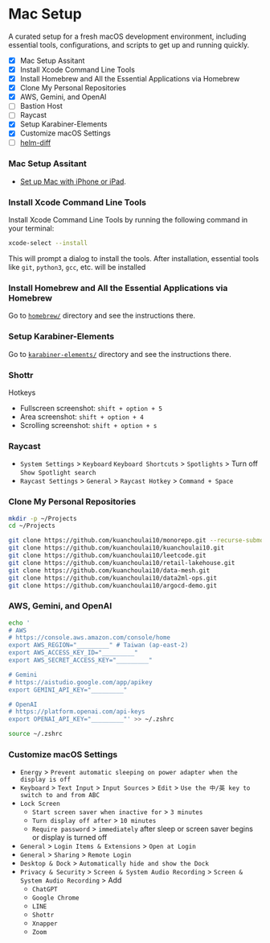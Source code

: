 # Mac Setup

A curated setup for a fresh macOS development environment, including essential tools, configurations, and scripts to get up and running quickly.

- [x] Mac Setup Assitant
- [x] Install Xcode Command Line Tools
- [x] Install Homebrew and All the Essential Applications via Homebrew
- [x] Clone My Personal Repositories
- [x] AWS, Gemini, and OpenAI
- [ ] Bastion Host
- [ ] Raycast
- [x] Setup Karabiner-Elements
- [x] Customize macOS Settings
- [ ] [helm-diff](https://github.com/databus23/helm-diff)

### Mac Setup Assitant

- [Set up Mac with iPhone or iPad](https://support.apple.com/en-us/122216).

### Install Xcode Command Line Tools

Install Xcode Command Line Tools by running the following command in your terminal:

```bash
xcode-select --install
```

This will prompt a dialog to install the tools. After installation, essential tools like `git`, `python3`, `gcc`, etc. will be installed

### Install Homebrew and All the Essential Applications via Homebrew

Go to [`homebrew/`](./homebrew/) directory and see the instructions there.


### Setup Karabiner-Elements

Go to [`karabiner-elements/`](./karabiner-elements/) directory and see the instructions there.


### Shottr

Hotkeys

- Fullscreen screenshot: `shift + option + 5`
- Area screenshot: `shift + option + 4`
- Scrolling screenshot: `shift + option + s`


### Raycast

- `System Settings` > `Keyboard` `Keyboard Shortcuts` > `Spotlights` > Turn off `Show Spotlight search`
- `Raycast Settings` > `General` > `Raycast Hotkey` > `Command + Space`
  

### Clone My Personal Repositories

```bash
mkdir -p ~/Projects
cd ~/Projects

git clone https://github.com/kuanchoulai10/monorepo.git --recurse-submodules
git clone https://github.com/kuanchoulai10/kuanchoulai10.git
git clone https://github.com/kuanchoulai10/leetcode.git
git clone https://github.com/kuanchoulai10/retail-lakehouse.git
git clone https://github.com/kuanchoulai10/data-mesh.git
git clone https://github.com/kuanchoulai10/data2ml-ops.git
git clone https://github.com/kuanchoulai10/argocd-demo.git
```


### AWS, Gemini, and OpenAI

```bash
echo '
# AWS
# https://console.aws.amazon.com/console/home
export AWS_REGION="_________" # Taiwan (ap-east-2)
export AWS_ACCESS_KEY_ID="_________"
export AWS_SECRET_ACCESS_KEY="_________"

# Gemini
# https://aistudio.google.com/app/apikey
export GEMINI_API_KEY="_________"

# OpenAI
# https://platform.openai.com/api-keys
export OPENAI_API_KEY="_________"' >> ~/.zshrc

source ~/.zshrc
```


### Customize macOS Settings

- `Energy` > `Prevent automatic sleeping on power adapter when the display is off`
- `Keyboard` > `Text Input` > `Input Sources` > `Edit` > `Use the 中/英 key to switch to and from ABC`
- `Lock Screen`
    - `Start screen saver when inactive for` > `3 minutes`
    - `Turn display off after` > `10 minutes`
    - `Require password` > `immediately` after sleep or screen saver begins or display is turned off
- `General` > `Login Items & Extensions` > `Open at Login`
- `General` > `Sharing` > `Remote Login`
- `Desktop & Dock` > `Automatically hide and show the Dock`
- `Privacy & Security` > `Screen & System Audio Recording` > `Screen & System Audio Recording` > Add
    - `ChatGPT`
    - `Google Chrome`
    - `LINE`
    - `Shottr`
    - `Xnapper`
    - `Zoom`

